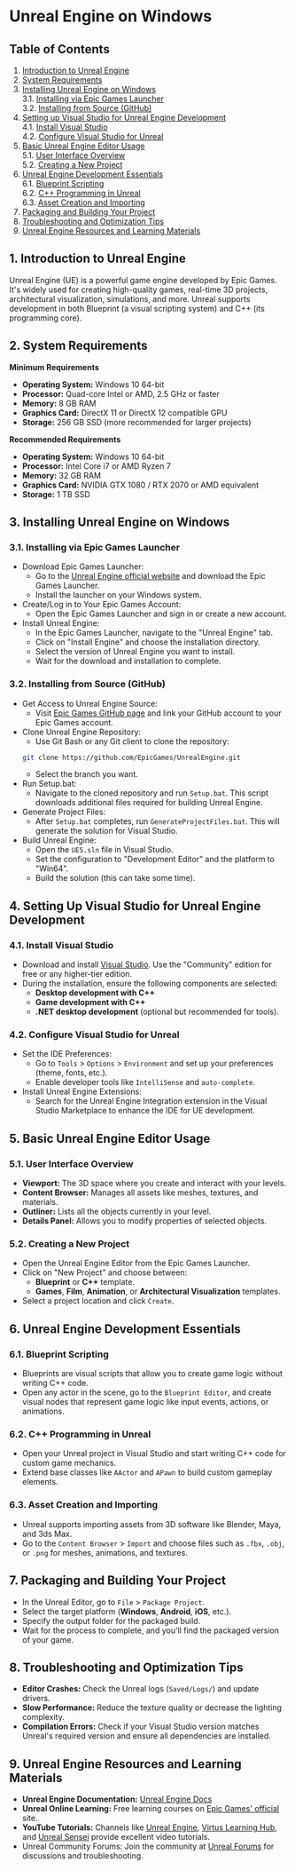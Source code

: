 # Unreal Engine on Windows  
## Table of Contents  
1. [Introduction to Unreal Engine](#1-introduction-to-unreal-engine)  
2. [System Requirements](#2--system-requirements)  
3. [Installing Unreal Engine on Windows](#3-installing-unreal-engine-on-windows)  
    3.1. [Installing via Epic Games Launcher](#31-installing-via-epic-games-launcher)  
    3.2. [Installing from Source (GitHub)](#32-installing-from-source-github)  
4. [Setting up Visual Studio for Unreal Engine Development](#4-setting-up-visual-studio-for-unreal-engine-development)  
    4.1. [Install Visual Studio](#41-install-visual-studio)  
    4.2. [Configure Visual Studio for Unreal](#42-configure-visual-studio-for-unreal)  
5. [Basic Unreal Engine Editor Usage](#5-basic-unreal-engine-editor-usage)  
    5.1. [User Interface Overview](#51-user-interface-overview)  
    5.2. [Creating a New Project](#52-creating-a-new-project)  
6. [Unreal Engine Development Essentials](#6-unreal-engine-development-essentials)  
    6.1. [Blueprint Scripting](#61-blueprint-scripting)  
    6.2. [C++ Programming in Unreal](#62-c-programming-in-unreal)  
    6.3. [Asset Creation and Importing](#63-asset-creation-and-importing)  
7. [Packaging and Building Your Project](#7-packaging-and-building-your-project)  
8. [Troubleshooting and Optimization Tips](#8-troubleshooting-and-optimization-tips)  
9. [Unreal Engine Resources and Learning Materials](#9-unreal-engine-resources-and-learning-materials)  
  

## 1. Introduction to Unreal Engine  
Unreal Engine (UE) is a powerful game engine developed by Epic Games. It's widely used for creating high-quality games, real-time 3D projects, architectural visualization, simulations, and more. Unreal supports 
development in both Blueprint (a visual scripting system) and C++ (its programming core).  

## 2.  System Requirements  
**Minimum Requirements**  
- **Operating System:** Windows 10 64-bit  
- **Processor:** Quad-core Intel or AMD, 2.5 GHz or faster  
- **Memory:** 8 GB RAM  
- **Graphics Card:** DirectX 11 or DirectX 12 compatible GPU  
- **Storage:** 256 GB SSD (more recommended for larger projects)  

**Recommended Requirements**  
- **Operating System:** Windows 10 64-bit
- **Processor:** Intel Core i7 or AMD Ryzen 7
- **Memory:** 32 GB RAM
- **Graphics Card:** NVIDIA GTX 1080 / RTX 2070 or AMD equivalent
- **Storage:** 1 TB SSD

## 3. Installing Unreal Engine on Windows  
### 3.1. Installing via Epic Games Launcher  
- Download Epic Games Launcher:  
    - Go to the [Unreal Engine official website](https://launcher-public-service-prod06.ol.epicgames.com/launcher/api/installer/download/EpicGamesLauncherInstaller.msi?productName=unrealEngine) and download the Epic Games Launcher.  
    - Install the launcher on your Windows system.  
- Create/Log in to Your Epic Games Account:  
    - Open the Epic Games Launcher and sign in or create a new account.  
- Install Unreal Engine:  
    - In the Epic Games Launcher, navigate to the "Unreal Engine" tab.
    - Click on "Install Engine" and choose the installation directory.
    - Select the version of Unreal Engine you want to install.
    - Wait for the download and installation to complete.  

### 3.2. Installing from Source (GitHub)  
- Get Access to Unreal Engine Source:
    - Visit [Epic Games GitHub page](https://github.com/EpicGames/UnrealEngine) and link your GitHub account to your 
    Epic Games account.  
- Clone Unreal Engine Repository:  
    - Use Git Bash or any Git client to clone the repository:  
    ```bash
    git clone https://github.com/EpicGames/UnrealEngine.git
    ```
    - Select the branch you want.  
- Run Setup.bat:  
    - Navigate to the cloned repository and run `Setup.bat`. This script 
    downloads additional files required for building Unreal Engine.  
- Generate Project Files:  
    - After `Setup.bat` completes, run `GenerateProjectFiles.bat`. This 
    will generate the solution for Visual Studio.  
- Build Unreal Engine:  
    - Open the `UE5.sln` file in Visual Studio.
    - Set the configuration to "Development Editor" and the platform to "Win64".
    - Build the solution (this can take some time).

## 4. Setting Up Visual Studio for Unreal Engine Development  
### 4.1. Install Visual Studio  
- Download and install [Visual Studio](https://visualstudio.microsoft.com/vs/community/). Use the "Community" edition for free or any higher-tier edition.  
- During the installation, ensure the following components are selected:  
    - **Desktop development with C++**  
    - **Game development with C++**  
    - **.NET desktop development** (optional but recommended for tools).  

### 4.2. Configure Visual Studio for Unreal  
- Set the IDE Preferences:  
    - Go to `Tools` > `Options` > `Environment` and set up your preferences (theme, fonts, etc.).
    - Enable developer tools like `IntelliSense` and `auto-complete`.  
- Install Unreal Engine Extensions:  
    - Search for the Unreal Engine Integration extension in the Visual Studio Marketplace to enhance the IDE for UE development.  

## 5. Basic Unreal Engine Editor Usage  
### 5.1. User Interface Overview  
- **Viewport:** The 3D space where you create and interact with your levels.  
- **Content Browser:** Manages all assets like meshes, textures, and materials.  
- **Outliner:** Lists all the objects currently in your level.  
- **Details Panel:** Allows you to modify properties of selected objects.  

### 5.2. Creating a New Project  
- Open the Unreal Engine Editor from the Epic Games Launcher.  
- Click on "New Project" and choose between:  
    - **Blueprint** or **C++** template.  
    - **Games**, **Film**, **Animation**, or **Architectural Visualization** templates.  
- Select a project location and click `Create`.  

## 6. Unreal Engine Development Essentials  
### 6.1. Blueprint Scripting  
- Blueprints are visual scripts that allow you to create game logic without writing C++ code.  
- Open any actor in the scene, go to the `Blueprint Editor`, and create visual nodes that represent game logic like input events, actions, or animations.  

### 6.2. C++ Programming in Unreal  
- Open your Unreal project in Visual Studio and start writing C++ code for custom game mechanics.  
- Extend base classes like `AActor` and `APawn` to build custom gameplay elements.  

### 6.3. Asset Creation and Importing  
- Unreal supports importing assets from 3D software like Blender, Maya, and 3ds Max.  
- Go to the `Content Browser` > `Import` and choose files such as `.fbx`, `.obj`, or `.png` for meshes, animations, and textures.  

## 7. Packaging and Building Your Project  
- In the Unreal Editor, go to `File` > `Package Project`.  
- Select the target platform (**Windows**, **Android**, **iOS**, etc.).  
- Specify the output folder for the packaged build.  
- Wait for the process to complete, and you'll find the packaged version of your game.  

## 8. Troubleshooting and Optimization Tips  
- **Editor Crashes:** Check the Unreal logs (`Saved/Logs/`) and update drivers.  
- **Slow Performance:** Reduce the texture quality or decrease the lighting complexity.  
- **Compilation Errors:** Check if your Visual Studio version matches Unreal's required version and ensure all dependencies are installed.  

## 9. Unreal Engine Resources and Learning Materials  
- **Unreal Engine Documentation:** [Unreal Engine Docs](https://dev.epicgames.com/documentation/en-us/unreal-engine/unreal-engine-5-4-documentation)  
- **Unreal Online Learning:** Free learning courses on [Epic Games' official](https://dev.epicgames.com/community/unreal-engine/learning) site.  
- **YouTube Tutorials:** Channels like [Unreal Engine](https://www.youtube.com/@UnrealEngine), [Virtus Learning Hub](https://www.youtube.com/@VirtusEdu), and [Unreal Sensei](https://www.youtube.com/@UnrealSensei) provide excellent video tutorials.  
- Unreal Community Forums: Join the community at [Unreal Forums](https://forums.unrealengine.com/categories?tag=unreal-engine) for discussions and troubleshooting.  

